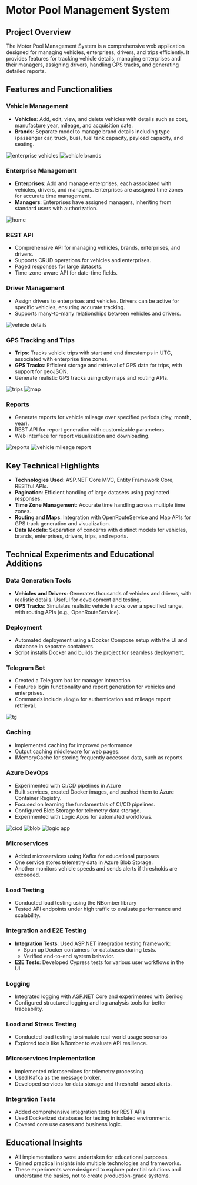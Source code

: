 ﻿# Motor Pool Management System

## Project Overview

The Motor Pool Management System is a comprehensive web application designed for managing vehicles, enterprises, drivers, and trips efficiently. It provides features for tracking vehicle details, managing enterprises and their managers, assigning drivers, handling GPS tracks, and generating detailed reports.

## Features and Functionalities

### Vehicle Management
- **Vehicles**: Add, edit, view, and delete vehicles with details such as cost, manufacture year, mileage, and acquisition date.
- **Brands**: Separate model to manage brand details including type (passenger car, truck, bus), fuel tank capacity, payload capacity, and seating.

![enterprise vehicles](https://github.com/user-attachments/assets/410269d1-4065-4c69-9437-eda56a82b014)
![vehicle brands](https://github.com/user-attachments/assets/fb29f47b-e97f-458e-8b79-8a122ae928dd)


### Enterprise Management
- **Enterprises**: Add and manage enterprises, each associated with vehicles, drivers, and managers. Enterprises are assigned time zones for accurate time management.
- **Managers**: Enterprises have assigned managers, inheriting from standard users with authorization.

![home](https://github.com/user-attachments/assets/5765baeb-a8b8-4e0c-aad9-19dc4c41e083)

### REST API
- Comprehensive API for managing vehicles, brands, enterprises, and drivers.
- Supports CRUD operations for vehicles and enterprises.
- Paged responses for large datasets.
- Time-zone-aware API for date-time fields.

### Driver Management
- Assign drivers to enterprises and vehicles. Drivers can be active for specific vehicles, ensuring accurate tracking.
- Supports many-to-many relationships between vehicles and drivers.

![vehicle details](https://github.com/user-attachments/assets/bec2c2c4-d6b4-469f-97bf-ac71273cdda6)

### GPS Tracking and Trips
- **Trips**: Tracks vehicle trips with start and end timestamps in UTC, associated with enterprise time zones.
- **GPS Tracks**: Efficient storage and retrieval of GPS data for trips, with support for geoJSON.
- Generate realistic GPS tracks using city maps and routing APIs.

![trips](https://github.com/user-attachments/assets/e85cae74-f600-4cb7-9900-c393556fbfa0)
![map](https://github.com/user-attachments/assets/f720cbf3-7f8e-4459-b2a0-28778050b5fc)

### Reports
- Generate reports for vehicle mileage over specified periods (day, month, year).
- REST API for report generation with customizable parameters.
- Web interface for report visualization and downloading.

![reports](https://github.com/user-attachments/assets/18d3ad5d-c9e3-4900-8738-da2ad00a2744)
![vehicle mileage report](https://github.com/user-attachments/assets/ecb8d00d-35e1-47b5-b539-b260bdd70ebd)

## Key Technical Highlights

- **Technologies Used**: ASP.NET Core MVC, Entity Framework Core, RESTful APIs.
- **Pagination**: Efficient handling of large datasets using paginated responses.
- **Time Zone Management**: Accurate time handling across multiple time zones.
- **Routing and Maps**: Integration with OpenRouteService and Map APIs for GPS track generation and visualization.
- **Data Models**: Separation of concerns with distinct models for vehicles, brands, enterprises, drivers, trips, and reports.

## Technical Experiments and Educational Additions

### Data Generation Tools
- **Vehicles and Drivers**: Generates thousands of vehicles and drivers, with realistic details. Useful for development and testing.
- **GPS Tracks**: Simulates realistic vehicle tracks over a specified range, with routing APIs (e.g., OpenRouteService).

### Deployment
- Automated deployment using a Docker Compose setup with the UI and database in separate containers.
- Script installs Docker and builds the project for seamless deployment.

### Telegram Bot
- Created a Telegram bot for manager interaction
- Features login functionality and report generation for vehicles and enterprises.
- Commands include `/login` for authentication and mileage report retrieval.

![tg](https://github.com/user-attachments/assets/8ad46d92-fcf0-47d0-989b-224762a02c87)

### Caching
- Implemented caching for improved performance
- Output caching middleware for web pages.
- IMemoryCache for storing frequently accessed data, such as reports.

### Azure DevOps
- Experimented with CI/CD pipelines in Azure
- Built services, created Docker images, and pushed them to Azure Container Registry.
- Focused on learning the fundamentals of CI/CD pipelines.
- Configured Blob Storage for telemetry data storage.
- Experimented with Logic Apps for automated workflows.

![cicd](https://github.com/user-attachments/assets/c55e1e5d-66d6-4d62-a946-f0fec7351788)
![blob](https://github.com/user-attachments/assets/0be0a0ae-bcba-4d22-8837-b26110db7f5d)
![logic app](https://github.com/user-attachments/assets/fdc7c48f-a5b9-45c6-bef6-8c8f51f990bb)


### Microservices
- Added microservices using Kafka for educational purposes
- One service stores telemetry data in Azure Blob Storage.
- Another monitors vehicle speeds and sends alerts if thresholds are exceeded.

### Load Testing
- Conducted load testing using the NBomber library
- Tested API endpoints under high traffic to evaluate performance and scalability.

### Integration and E2E Testing
- **Integration Tests**: Used ASP.NET integration testing framework:
    - Spun up Docker containers for databases during tests.
    - Verified end-to-end system behavior.
- **E2E Tests**: Developed Cypress tests for various user workflows in the UI.

### Logging
- Integrated logging with ASP.NET Core and experimented with Serilog
- Configured structured logging and log analysis tools for better traceability.

### Load and Stress Testing
- Conducted load testing to simulate real-world usage scenarios
- Explored tools like NBomber to evaluate API resilience.

### Microservices Implementation
- Implemented microservices for telemetry processing
- Used Kafka as the message broker.
- Developed services for data storage and threshold-based alerts.

### Integration Tests
- Added comprehensive integration tests for REST APIs
- Used Dockerized databases for testing in isolated environments.
- Covered core use cases and business logic.

## Educational Insights
- All implementations were undertaken for educational purposes.
- Gained practical insights into multiple technologies and frameworks.
- These experiments were designed to explore potential solutions and understand the basics, not to create production-grade systems.
